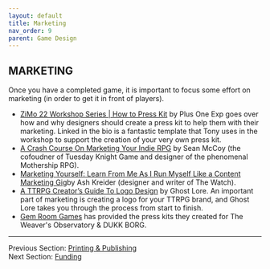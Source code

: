 ```yaml
---
layout: default
title: Marketing
nav_order: 9
parent: Game Design
---
```

## MARKETING
Once you have a completed game, it is important to focus some effort on marketing (in order to get it in front of players).
- [ZiMo 22 Workshop Series | How to Press Kit](https://www.youtube.com/watch?v=etsGBIHKQ7o&t=8s&ab_channel=PlusOneExp) by Plus One Exp goes over how and why designers should create a press kit to help them with their marketing. Linked in the bio is a fantastic template that Tony uses in the workshop to support the creation of your very own press kit.
- [A Crash Course On Marketing Your Indie RPG](https://www.failuretolerated.com/a-crash-course-on-marketing-your-indie-rpg) by Sean McCoy (the cofoudner of Tuesday Knight Game and designer of the phenomenal Mothership RPG).
- [Marketing Yourself: Learn From Me As I Run Myself Like a Content Marketing Gig](https://peachpantspress.com/marketing-yourself-learn-from-me-as-i-run-myself-like-a-content-marketing-gig/)by Ash Kreider (designer and writer of The Watch).
- [A TTRPG Creator’s Guide To Logo Design](https://ghostlorestudios.com/a-ttrpg-creators-guide-to-logo-design/) by Ghost Lore. An important part of marketing is creating a logo for your TTRPG brand, and Ghost Lore takes you through the process from start to finish.
- [Gem Room Games](https://gemroomgames.itch.io/) has provided the press kits they created for The Weaver's Observatory & DUKK BORG.

---
Previous Section: [Printing & Publishing](https://goblinarchives.github.io/LiminalHorror/Game%20Design/Printing%20&%20Publishing/)
<br> Next Section: [Funding](https://goblinarchives.github.io/LiminalHorror/Game%20Design/Funding/)
